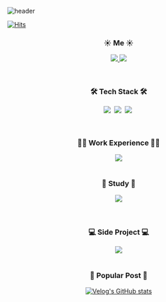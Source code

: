 ![header](https://capsule-render.vercel.app/api?type=Waving&color=gradient&height=200&section=header&text=Hi👋%20,I'm%20SeokMin&fontSize=70)

[![Hits](https://hits.seeyoufarm.com/api/count/incr/badge.svg?url=https%3A%2F%2Fgithub.com%2FSungSeokMin&count_bg=%2379C83D&title_bg=%23555555&icon=&icon_color=%23E7E7E7&title=hits&edge_flat=false)](https://hits.seeyoufarm.com)

<div>
  <h3 align='center'>☀️ Me ☀️</h3> 
    <p align="center"> 
    <a href="https://velog.io/@jkl1545">
      <img src="http://img.shields.io/badge/-Velog-green?style=flat&logo=Blogger&logoColor=white" />
    </a>
      <a href="https://instagram.com/sungstonemin">
      <img src="http://img.shields.io/badge/-Instagram-white?style=flat&logo=Instagram&link=https://instagram.com/sungstonemin" />
    </a>
    </P>
</div>

<br>

<div>
  <h3 align='center'>🛠 Tech Stack 🛠</h3> 
  <p align="center">
    <img src="https://img.shields.io/badge/-JavaScript-F7DF1E?style=flat-square&logo=JavaScript&logoColor=white" />&nbsp
    <img src="https://img.shields.io/badge/-TypeScript-3178C6?style=flat-square&logo=TypeScript&logoColor=white" />&nbsp
    <img src="https://img.shields.io/badge/-React-61DAFB?style=flat-square&logo=React&logoColor=white" />&nbsp
  </P>
</div>

<br>

<div align="center" style="text-align:center">
  <h3>👨‍💻 Work Experience 👨‍💻</h3>
  <a href="https://www.billyo.co.kr/">
    <img src="https://img.shields.io/badge/Billyo-2021.%2011.%2015%20~-C3E5AE?style=flat-square"></img>
  </a>
</div>

<br>

<div align="center" style="text-align:center">
  <h3>📝 Study 📝</h3>

<a href="https://github.com/funny-algorithm/algorithm-study/tree/master/seokmin">
  <img src="https://img.shields.io/badge/Algorithm-2022.%2004.%2015%20~-C3E5AE?style=flat-square"></img>
</a>

</div>

<br>
<br>

<div align="center" style="text-align:center">
  <h3>💻 Side Project 💻</h3>
  <a href="https://github.com/TeamSmalt/fittoo_web">
    <img src="https://img.shields.io/badge/Fittoo-2022.%2005.%2011%20~-C3E5AE?style=flat-square"></img>
  </a>

</div>

<br>

<div align="center" style="text-align:center">
  <h3>🙌 Popular Post 🙌</h3>

[![Velog's GitHub stats](https://velog-readme-stats.vercel.app/api?name=jkl1545&slug=React-Query&color=dark)](https://velog.io/@jkl1545/React-Query)

</div>
